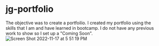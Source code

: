 # jg-portfolio

The objective was to create a portfoilio. 
I created my portfolio using the skills that I am and have learned in bootcamp. I do not have any previous work to show so I set up a "Coming Soon".
![Screen Shot 2022-11-17 at 5 51 19 PM](https://user-images.githubusercontent.com/114774369/202577194-fbe9a9f8-7ab7-49b5-827f-d32f269ea14b.png)
